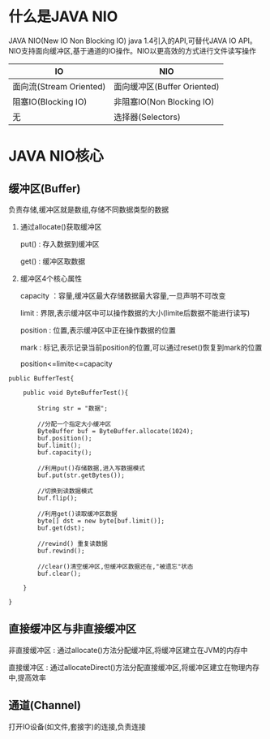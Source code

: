 # 什么是JAVA NIO

JAVA NIO(New IO Non Blocking IO)  java 1.4引入的API,可替代JAVA IO API。NIO支持面向缓冲区,基于通道的IO操作。NIO以更高效的方式进行文件读写操作

 IO | NIO 
------------- | -------------
 面向流(Stream Oriented) | 面向缓冲区(Buffer Oriented) 
 阻塞IO(Blocking IO) | 非阻塞IO(Non Blocking IO) 
 无 | 选择器(Selectors) 

# JAVA NIO核心

## 缓冲区(Buffer) 
 负责存储,缓冲区就是数组,存储不同数据类型的数据

 1. 通过allocate()获取缓冲区

    put() : 存入数据到缓冲区

    get() : 缓冲区取数据

2. 缓冲区4个核心属性 

    capacity ：容量,缓冲区最大存储数据最大容量,一旦声明不可改变

    limit : 界限,表示缓冲区中可以操作数据的大小(limite后数据不能进行读写)

    position : 位置,表示缓冲区中正在操作数据的位置

    mark : 标记,表示记录当前position的位置,可以通过reset()恢复到mark的位置

    position<=limite<=capacity

 ```
 public BufferTest{

     public void ByteBufferTest(){

         String str = "数据";

         //分配一个指定大小缓冲区
         ByteBuffer buf = ByteBuffer.allocate(1024);
         buf.position();
         buf.limit();
         buf.capacity();

         //利用put()存储数据,进入写数据模式
         buf.put(str.getBytes());

         //切换到读数据模式
         buf.flip();

         //利用get()读取缓冲区数据
         byte[] dst = new byte[buf.limit()];
         buf.get(dst);

         //rewind() 重复读数据
         buf.rewind();

         //clear()清空缓冲区,但缓冲区数据还在,"被遗忘"状态
         buf.clear();

     }

 }
 ```

 ## 直接缓冲区与非直接缓冲区

 非直接缓冲区 : 通过allocate()方法分配缓冲区,将缓冲区建立在JVM的内存中

 直接缓冲区 : 通过allocateDirect()方法分配直接缓冲区,将缓冲区建立在物理内存中,提高效率

 ## 通道(Channel) 
打开IO设备(如文件,套接字)的连接,负责连接